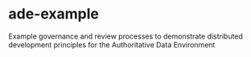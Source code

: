 # ade-example
Example governance and review processes to demonstrate distributed development principles for the Authoritative Data Environment
